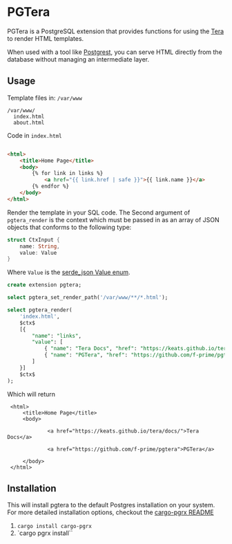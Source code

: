 # PGTera

PGTera is a PostgreSQL extension that provides functions for using the [Tera](https://keats.github.io/tera/) to render HTML templates. 

When used with a tool like [Postgrest](https://postgrest.org/en/stable/), you can serve HTML directly from the database without managing an intermediate layer.

## Usage

Template files in: `/var/www`
```
/var/www/
  index.html
  about.html
```

Code in `index.html`

```html

<html>
    <title>Home Page</title>
    <body>
        {% for link in links %}
            <a href="{{ link.href | safe }}">{{ link.name }}</a>
        {% endfor %}
    </body>
</html>

```

Render the template in your SQL code. The Second argument of `pgtera_render` is the context which must be passed in as an array of JSON objects that conforms to the following type:

```rust
struct CtxInput {
    name: String,
    value: Value
}
```

Where `Value` is the [serde_json Value enum](https://docs.rs/serde_json/latest/serde_json/value/enum.Value.html). 

```sql
create extension pgtera;

select pgtera_set_render_path('/var/www/**/*.html');

select pgtera_render(
    'index.html',
    $ctx$
    [{
        "name": "links",
        "value": [
            { "name": "Tera Docs", "href": "https://keats.github.io/tera/docs/" },
            { "name": "PGTera", "href": "https://github.com/f-prime/pgtera" }
        ]
    }]
    $ctx$
);
```

Which will return

```
 <html>                                                                
     <title>Home Page</title>                                          
     <body>                                                            
                                                                       
             <a href="https://keats.github.io/tera/docs/">Tera Docs</a>
                                                                       
             <a href="https://github.com/f-prime/pgtera">PGTera</a>    
                                                                       
     </body>                                                           
 </html>                                                               
```

## Installation

This will install pgtera to the default Postgres installation on your system. For more detailed installation options, checkout the [cargo-pgrx README](https://github.com/pgcentralfoundation/pgrx/blob/develop/cargo-pgrx/README.md)

1. `cargo install cargo-pgrx`
2. `cargo pgrx install``


